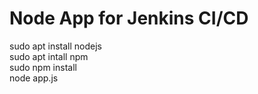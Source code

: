 <h1>Node App for Jenkins CI/CD</h1>

sudo apt install nodejs <br>
sudo apt intall npm<br>
sudo npm install<br>
node app.js<br>
